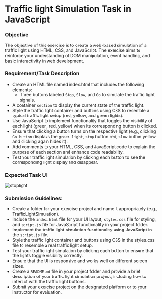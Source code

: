 # Traffic light Simulation Task in JavaScript
### Objective
The objective of this exercise is to create a web-based simulation of a traffic light using HTML, CSS, and JavaScript. The exercise aims to reinforce your understanding of DOM manipulation, event handling, and basic interactivity in web development.

### Requirement/Task Description
- Create an HTML file named index.html that includes the following elements:
  - Three buttons labeled `Stop`, `Slow`, and `Go` to simulate the traffic light signals.
- A container `section` to display the current state of the traffic light.
- Style the traffic light container and buttons using CSS to resemble a typical traffic light setup (red, yellow, and green lights).
- Use JavaScript to implement functionality that toggles the visibility of each light (green, red, yellow) when its corresponding button is clicked.
- Ensure that clicking a button turns on the respective light (e.g., clicking `Go button`  displays the `green light`, `stop` button red, `slow` button yellow and clicking again hides it).
- Add comments to your HTML, CSS, and JavaScript code to explain the purpose of each section and enhance code readability.
- Test your traffic light simulation by clicking each button to see the corresponding light display and disappear.

### Expected Task UI
![stoplight](https://github.com/osiota10/sass-template/assets/73504914/28879fa7-afd6-4c10-abdb-77aef5c9c62c)

### Submission Guidelines:

- Create a folder for your exercise project and name it appropriately (e.g., TrafficLightSimulation).
- Include the `index.html` file for your UI layout, `styles.css` file for styling, and `script.js` file for JavaScript functionality in your project folder.
- Implement the traffic light simulation functionality using JavaScript in the `script.js` file.
- Style the traffic light container and buttons using CSS in the styles.css file to resemble a real traffic light setup.
- Test your traffic light simulation by clicking each button to ensure that the lights toggle visibility correctly.
- Ensure that the UI is responsive and works well on different screen sizes.
- Create a `README.md` file in your project folder and provide a brief description of your traffic light simulation project, including how to interact with the traffic light buttons.
- Submit your exercise project on the designated platform or to your instructor for evaluation.
